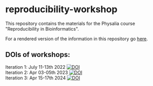 # reproducibility-workshop
This repository contains the materials for the Physalia course "Reproducibility in Bioinformatics".

For a rendered version of the information in this repository go [here](https://reproducibility-workshop.readthedocs.io/en/latest/).

## DOIs of workshops:

Iteration 1: July 11-13th 2022 [![DOI](https://zenodo.org/badge/DOI/10.5281/zenodo.6923985.svg)](https://doi.org/10.5281/zenodo.6923985)  
Iteration 2: Apr 03-05th 2023 [![DOI](https://zenodo.org/badge/DOI/10.5281/zenodo.7816800.svg)](https://doi.org/10.5281/zenodo.7816800)  
Iteration 3: Apr 15-17th 2024 [![DOI](https://zenodo.org/badge/DOI/10.5281/zenodo.11057874.svg)](https://doi.org/10.5281/zenodo.11057874)




